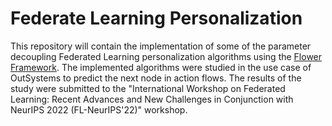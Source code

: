 # Federate Learning Personalization
This repository will contain the implementation of some of the parameter decoupling Federated Learning personalization algorithms using the [Flower Framework](https://flower.dev/). The implemented algorithms were studied in the use case of OutSystems to predict the next node in action flows. The results of the study were submitted to the "International Workshop on Federated Learning: Recent Advances and New Challenges in Conjunction with NeurIPS 2022 (FL-NeurIPS'22)" workshop.
